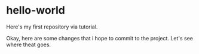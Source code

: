 # hello-world
Here's my first repository via tutorial.

Okay, here are some changes that i hope to commit to the project. Let's see where theat goes.
